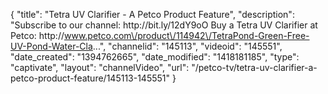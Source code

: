 {
    "title": "Tetra UV Clarifier - A Petco Product Feature",
    "description": "Subscribe to our channel: http:\/\/bit.ly\/12dY9oO Buy a Tetra UV Clarifier at Petco: http:\/\/www.petco.com\/product\/114942\/TetraPond-Green-Free-UV-Pond-Water-Cla...",
    "channelid": "145113",
    "videoid": "145551",
    "date_created": "1394762665",
    "date_modified": "1418181185",
    "type": "captivate",
    "layout": "channelVideo",
    "url": "\/petco-tv\/tetra-uv-clarifier-a-petco-product-feature\/145113-145551"
}